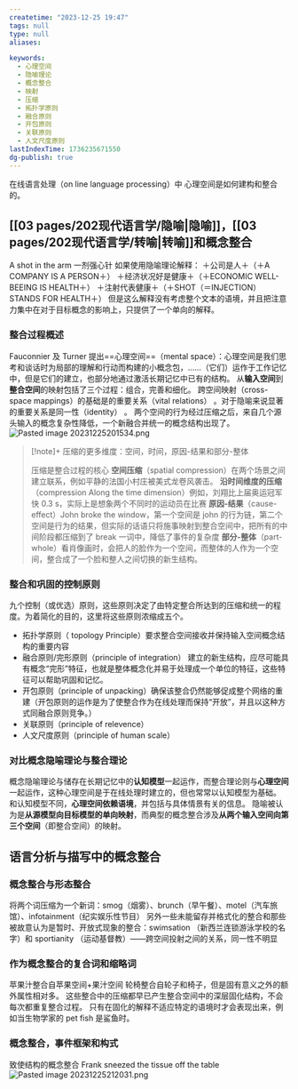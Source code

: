 ```yaml
---
createtime: "2023-12-25 19:47"
tags: null
type: null
aliases:

keywords:
  - 心理空间
  - 隐喻理论
  - 概念整合
  - 映射
  - 压缩
  - 拓扑学原则
  - 融合原则
  - 开包原则
  - 关联原则
  - 人文尺度原则
lastIndexTime: 1736235671550
dg-publish: true
---
```

在线语言处理（on line language processing）中 心理空间是如何建构和整合的。

## [[03 pages/202现代语言学/隐喻\|隐喻]]，[[03 pages/202现代语言学/转喻\|转喻]]和概念整合
A shot in the arm 一剂强心针
如果使用隐喻理论解释：
＋公司是人＋（＋A COMPANY IS A PERSON＋）
＋经济状况好是健康＋（＋ECONOMIC WELL-BEEING IS HEALTH＋）
＋注射代表健康＋（＋SHOT（＝INJECTION）STANDS FOR HEALTH＋）
但是这么解释没有考虑整个文本的语境，并且把注意力集中在对于目标概念的影响上，只提供了一个单向的解释。
### 整合过程概述
Fauconnier 及 Turner 提出==心理空间==（mental space）：心理空间是我们思考和谈话时为局部的理解和行动而构建的小概念包，……（它们）运作于工作记忆中，但是它们的建立，也部分地通过激活长期记忆中已有的结构。
从**输入空间**到**整合空间**的映射包括了三个过程：组合，完善和细化。
跨空间映射（cross-space mappings）的基础是的重要关系（vital relations） 。对于隐喻来说显著的重要关系是同一性（identity） 。
两个空间的行为经过压缩之后，来自几个源头输入的概念复杂性降低，一个新融合并统一的概念结构出现了。
![Pasted image 20231225201534.png](/img/user/09%20settings/Z%20attachment/Pasted%20image%2020231225201534.png)

> [!note]+ 压缩的更多维度：空间，时间，原因-结果和部分-整体
> 
> 压缩是整合过程的核心
> **空间压缩**（spatial compression）在两个场景之间建立联系，例如平静的法国小村庄被美式龙卷风袭击。
> **沿时间维度的压缩**（compression Along the time dimension）例如，刘翔比上届奥运冠军快 0.3 s，实际上是想象两个不同时的运动员在比赛
> **原因-结果**（cause-effect）John broke the window，第一个空间是 john 的行为链，第二个空间是行为的结果，但实际的话语只将施事映射到整合空间中，把所有的中间阶段都压缩到了 break 一词中，降低了事件的复杂度
> **部分-整体**（part-whole）看肖像画时，会把人的脸作为一个空间，而整体的人作为一个空间，整合成了一个脸和整人之间切换的新生结构。


### 整合和巩固的控制原则
九个控制（或优选）原则，这些原则决定了由特定整合所达到的压缩和统一的程度。为着简化的目的，这里将这些原则浓缩成五个。
- 拓扑学原则（ topology Principle）要求整合空间接收并保持输入空间概念结构的重要内容
- 融合原则/完形原则（principle of integration） 建立的新生结构，应尽可能具有概念“完形”特征，也就是整体概念化并易于处理成一个单位的特征，这些特征可以帮助巩固和记忆。
- 开包原则（principle of unpacking）确保该整合仍然能够促成整个网络的重建（开包原则的运作是为了使整合作为在线处理而保持“开放”，并且以这种方式同融合原则竞争。）
- 关联原则（principle of relevence）
- 人文尺度原则（principle of human scale）

### 对比概念隐喻理论与整合理论
概念隐喻理论与储存在长期记忆中的**认知模型**一起运作，而整合理论则与**心理空间**一起运作，这种心理空间是于在线处理时建立的，但也常常以认知模型为基础。
和认知模型不同，**心理空间依赖语境**，并包括与具体情景有关的信息。
隐喻被认为是**从源模型向目标模型的单向映射**，而典型的概念整合涉及**从两个输入空间向第三个空间**（即整合空间）的映射。

## 语言分析与描写中的概念整合
### 概念整合与形态整合
将两个词压缩为一个新词：smog（烟雾）、brunch（早午餐）、motel（汽车旅馆）、infotainment（纪实娱乐性节目）
另外一些未能留存并格式化的整合和那些被故意认为是暂时、开放式现象的整合：swimsation （新西兰连锁游泳学校的名字）和 sportianity （运动基督教）——跨空间投射之间的关系，同一性不明显
### 作为概念整合的复合词和缩略词
苹果汁整合自苹果空间+果汁空间
轮椅整合自轮子和椅子，但是固有意义之外的额外属性相对多。
这些整合中的压缩都早已产生整合空间中的深层固化结构，不会每次都重复整合过程。
只有在固化的解释不适应特定的语境时才会表现出来，例如当生物学家的 pet fish 是鲨鱼时。
### 概念整合，事件框架和构式
致使结构的概念整合
Frank sneezed the tissue off the table
![Pasted image 20231225212031.png](/img/user/09%20settings/Z%20attachment/Pasted%20image%2020231225212031.png)


